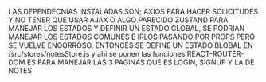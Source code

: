 LAS DEPENDECNIAS INSTALADAS SON;
AXIOS PARA HACER SOLICITUDES Y NO TENER QUE USAR AJAX O ALGO PARECIDO
ZUSTAND PARA MANEJAR LOS ESTADOS Y DEFINIR UN ESTADO GLOBAL, SE PODRIAN MANEJAR LOS ESTADOS COMUNES E IRLOS PASANDO POR PROPS PERO
SE VUELVE ENGORROSO. ENTONCES SE DEFINE UN ESTADO BLOBAL EN /src/stores/notesStore.js y ahi se ponen las funciones
REACT-ROUTER-DOM ES PARA MANEJAR LAS 3 PAGINAS QUE ES LOGIN, SIGNUP Y LA DE NOTES
